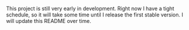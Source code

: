 This project is still very early in development. Right now I have a tight schedule, so it will take some time until I release the first stable version.
I will update this README over time.
